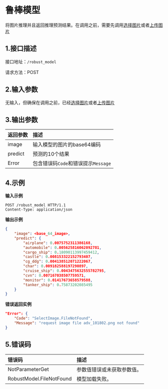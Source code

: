 
# 鲁棒模型
将图片推理并且返回推理预测结果。在调用之前，需要先调用[选择图片](api/select_image.md)或者[上传图片](api/upload_image.md)
## 1.接口描述



接口地址：`/robust_model`

请求方法：POST

## 2.输入参数

无输入，但确保在调用之前，已经[选择图片](api/select_image.md)或者[上传图片](api/upload_image.md)


## 3.输出参数

| 返回参数 | 描述                                |
| :------- | :---------------------------------- |
| image    | 输入模型的图片的base64编码          |
| predict  | 预测的10个结果                      |
| Error    | 包含错误码`Code`和错误提示`Message` |

## 4.示例

**输入示例**
```curl
POST /robust_model HTTP/1.1
Content-Type: application/json
```

**输出示例**
```json
{
    "image": <base_64_image>,
    "predict": {
        "airplane": 0.0075752311386168,
        "automobile": 0.005625816062092781,
        "cargo_ship": 0.18090113997459412,
        "castle": 0.008153322152793407,
        "cg_ddg": 0.004138512071222067,
        "char": 0.009182588197290897,
        "cruise_ship": 0.0043475632555782795,
        "cvn": 0.007167038507759571,
        "monitor": 0.01417673658579588,
        "tanker_ship": 0.75873202085495
    }
}
```

**错误返回实例**
```json
"Error": {
    "Code": "SelectImage.FileNotFound",
    "Message": "request image file adv_101802.png not found"
}
```

## 5.错误码
| 错误码                   | 描述                       |
| :----------------------- | :------------------------- |
| NotParameterGet          | 参数值错误或未获取参数值。 |
| RobustModel.FileNotFound | 模型加载失败。             |


